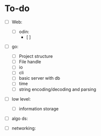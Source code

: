 
# To-do
 
- [ ] Web:
    - [ ] odin:
        - [ ]
- [ ] go:
    - [ ] Project structure
    - [ ] File handle
    - [ ] io
    - [ ] cli
    - [ ] basic server with db
    - [ ] time
    - [ ] string encoding/decoding and parsing
- [ ] low level:
    - [ ] information storage
- [ ] algo ds:
- [ ] networking:

